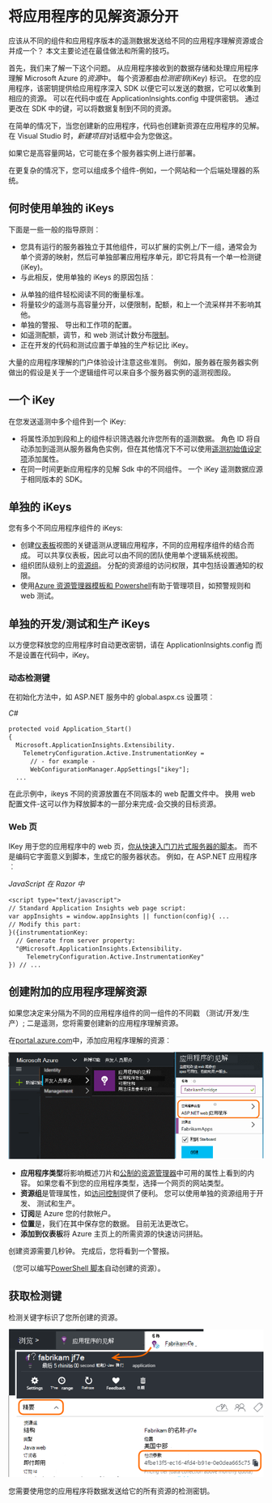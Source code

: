 <properties 
    pageTitle="单独的应用程序理解资源用于开发、 测试和生产" 
    description="监视的性能和用法的不同阶段开发的应用程序" 
    services="application-insights" 
    documentationCenter=""
    authors="alancameronwills" 
    manager="douge"/>

<tags 
    ms.service="application-insights" 
    ms.workload="tbd" 
    ms.tgt_pltfrm="ibiza" 
    ms.devlang="na" 
    ms.topic="article" 
    ms.date="05/04/2016" 
    ms.author="awills"/>

# <a name="separating-application-insights-resources"></a>将应用程序的见解资源分开

应该从不同的组件和应用程序版本的遥测数据发送给不同的应用程序理解资源或合并成一个？ 本文主要论述在最佳做法和所需的技巧。

首先，我们来了解一下这个问题。 从应用程序接收到的数据存储和处理应用程序理解 Microsoft Azure 的*资源*中。 每个资源都由*检测密钥*(iKey) 标识。 在您的应用程序，该密钥提供给应用程序深入 SDK 以便它可以发送的数据，它可以收集到相应的资源。 可以在代码中或在 ApplicationInsights.config 中提供密钥。 通过更改在 SDK 中的键，可以将数据复制到不同的资源。 

在简单的情况下，当您创建新的应用程序，代码也创建新资源在应用程序的见解。 在 Visual Studio 时，*新建项目*对话框中会为您做这。

如果它是高容量网站，它可能在多个服务器实例上进行部署。

在更复杂的情况下，您可以组成多个组件-例如，一个网站和一个后端处理器的系统。 

## <a name="when-to-use-separate-ikeys"></a>何时使用单独的 iKeys

下面是一些一般的指导原则︰

* 您具有运行的服务器独立于其他组件，可以扩展的实例上/下一组，通常会为单个资源的映射，然后可单独部署应用程序单元，即它将具有一个单一检测键 (iKey)。
* 与此相反，使用单独的 iKeys 的原因包括︰
 - 从单独的组件轻松阅读不同的衡量标准。
 - 将量较少的遥测与高容量分开，以便限制，配额，和上一个流采样并不影响其他。
 - 单独的警报、 导出和工作项的配置。
 - 如遥测配额，调节，和 web 测试计数分布[限制](app-insights-pricing.md#limits-summary)。
 - 正在开发的代码和测试应置于单独的生产标记比 iKey。  

大量的应用程序理解的门户体验设计注意这些准则。 例如，服务器在服务器实例做出的假设是关于一个逻辑组件可以来自多个服务器实例的遥测视图段。

## <a name="single-ikey"></a>一个 iKey

在您发送遥测中多个组件到一个 iKey:

* 将属性添加到段和上的组件标识筛选器允许您所有的遥测数据。 角色 ID 将自动添加到遥测从服务器角色实例，但在其他情况下不可以使用[遥测初始值设定项](app-insights-api-filtering-sampling.md#add-properties)添加属性。
* 在同一时间更新应用程序的见解 Sdk 中的不同组件。 一个 iKey 遥测数据应源于相同版本的 SDK。

## <a name="separate-ikeys"></a>单独的 iKeys

您有多个不同应用程序组件的 iKeys:

* 创建[仪表板](app-insights-dashboards.md)视图的关键遥测从逻辑应用程序，不同的应用程序组件的结合而成。 可以共享仪表板，因此可以由不同的团队使用单个逻辑系统视图。
* 组织团队级别上的[资源组](app-insights-resources-roles-access-control.md)。 分配的资源组的访问权限，其中包括设置通知的权限。 
* 使用[Azure 资源管理器模板和 Powershell](app-insights-powershell.md)有助于管理项目，如预警规则和 web 测试。



## <a name="separate-ikeys-for-devtest-and-production"></a>单独的开发/测试和生产 iKeys

以方便您释放您的应用程序时自动更改密钥，请在 ApplicationInsights.config 而不是设置在代码中，iKey。

### <a name="dynamic-ikey"></a>动态检测键

在初始化方法中，如 ASP.NET 服务中的 global.aspx.cs 设置项︰

*C#*

    protected void Application_Start()
    {
      Microsoft.ApplicationInsights.Extensibility.
        TelemetryConfiguration.Active.InstrumentationKey = 
          // - for example -
          WebConfigurationManager.AppSettings["ikey"];
      ...

在此示例中，ikeys 不同的资源放置在不同版本的 web 配置文件中。 换用 web 配置文件-这可以作为释放脚本的一部分来完成-会交换的目标资源。

### <a name="web-pages"></a>Web 页

IKey 用于您的应用程序中的 web 页，[你从快速入门刀片式服务器的脚本](app-insights-javascript.md)。 而不是编码它字面意义到脚本，生成它的服务器状态。 例如，在 ASP.NET 应用程序︰

*JavaScript 在 Razor 中*

    <script type="text/javascript">
    // Standard Application Insights web page script:
    var appInsights = window.appInsights || function(config){ ...
    // Modify this part:
    }({instrumentationKey:  
      // Generate from server property:
      "@Microsoft.ApplicationInsights.Extensibility.
         TelemetryConfiguration.Active.InstrumentationKey"
    }) // ...


## <a name="creating-an-additional-application-insights-resource"></a>创建附加的应用程序理解资源
  
如果您决定来分隔为不同的应用程序组件的同一组件的不同戳 （测试/开发/生产）; 二是遥测，您将需要创建新的应用程序理解资源。

在[portal.azure.com](https://portal.azure.com)中，添加应用程序理解的资源︰

![单击新的应用程序的见解](./media/app-insights-separate-resources/01-new.png)


* **应用程序类型**将影响概述刀片和[公制的资源管理器](app-insights-metrics-explorer.md)中可用的属性上看到的内容。 如果您看不到您的应用程序类型，选择一个网页的网站类型。
* **资源组**是管理属性，如[访问控制](app-insights-resources-roles-access-control.md)提供了便利。 您可以使用单独的资源组用于开发、 测试和生产。
* **订阅**是 Azure 您的付款帐户。
* **位置**是，我们在其中保存您的数据。 目前无法更改它。 
* **添加到仪表板**将 Azure 主页上的所需资源的快速访问拼贴。 

创建资源需要几秒钟。 完成后，您将看到一个警报。

（您可以编写[PowerShell 脚本](app-insights-powershell-script-create-resource.md)自动创建的资源）。


## <a name="getting-the-instrumentation-key"></a>获取检测键

检测关键字标识了您所创建的资源。 

![单击基础，单击检测项，CTRL + C](./media/app-insights-separate-resources/02-props.png)

您需要使用您的应用程序将数据发送给它的所有资源的检测密钥。



 
